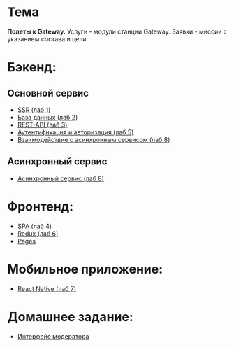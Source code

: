 # Тема
**Полеты к Gateway.**
Услуги - модули станции Gateway.
Заявки - миссии с указанием состава и цели.


# Бэкенд:
## Основной сервис
- [SSR (лаб 1)](https://github.com/Blessed011/DevIntApp-backend/tree/ssr)
- [База данных (лаб 2)](https://github.com/Blessed011/DevIntApp-backend/tree/databases)
- [REST-API (лаб 3)](https://github.com/Blessed011/DevIntApp-backend/tree/web-service)
- [Аутентификация и авторизация (лаб 5)](https://github.com/Blessed011/DevIntApp-backend/tree/authorization)
- [Взаимодействие с асинхронным сервисом (лаб 8)](https://github.com/Blessed011/DevIntApp-backend/tree/async-service)
## Асинхронный сервис
- [Асинхронный сервис (лаб 8)](https://github.com/Blessed011/DevIntApp-AsyncService)

# Фронтенд:
- [SPA (лаб 4)](https://github.com/Blessed011/DevIntApp-frontend/tree/spa)
- [Redux (лаб 6)](https://github.com/Blessed011/DevIntApp-frontend/tree/redux)
- [Pages](https://blessed011.github.io/DevIntApp-frontend)

# Мобильное приложение:
- [React Native (лаб 7)](https://github.com/Blessed011/DevIntApp-MobileApp/tree/mobile)

# Домашнее задание:
- [Интерфейс модератора](https://github.com/Blessed011/DevIntApp-frontend/tree/moderator)
